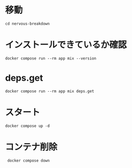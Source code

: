 # 移動
```
cd nervous-breakdown
```

# インストールできているか確認
```
docker compose run --rm app mix --version
```
# deps.get
```
docker compose run --rm app mix deps.get
```
 # スタート
 ```
 docker compose up -d
 ```
 # コンテナ削除
 ```
  docker compose down
 ```
